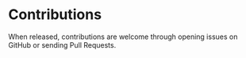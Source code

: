 # Contributions

When released, contributions are welcome through opening issues on GitHub or sending Pull Requests.
